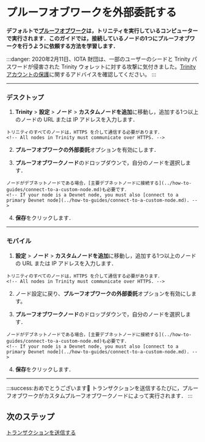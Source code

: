 # プルーフオブワークを外部委託する
<!-- # Outsource proof of work -->

**デフォルトで[プルーフオブワーク](root://getting-started/0.1/transactions/proof-of-work.md)は，トリニティを実行しているコンピューターで実行されます．このガイドでは，接続しているノードの1つにプルーフオブワークを行うように依頼する方法を学習します．**
<!-- **By default [proof of work](root://getting-started/0.1/transactions/proof-of-work.md) is done on the computer that is running Trinity. In this guide, you learn how to ask one of the connected nodes to do proof of work instead.** -->

:::danger:
2020年2月11日、IOTA 財団は、一部のユーザーのシードと Trinity パスワードが侵害された Trinity ウォレットに対する攻撃に気付きました。[Trinity アカウントの保護](../how-to-guides/protect-trinity-account.md)に関するアドバイスを確認してください。
:::
<!-- :::danger: -->
<!-- On 11 February 2020, the IOTA Foundation became aware of an attack on the Trinity wallet, during which some users’ seeds and Trinity passwords were compromised. Please check our advice for [protecting your Trinity account](../how-to-guides/protect-trinity-account.md). -->
<!-- ::: -->

--------------------
### デスクトップ
<!-- ### Desktop -->

1. **Trinity** > **設定** > **ノード** > **カスタムノードを追加**に移動し，追加する1つ以上のノードの URL または IP アドレスを入力します．
  <!-- 1. Go to **Trinity** > **Settings** > **Node** > **Add custom nodes**,  and enter the URL or IP address of one or more nodes that you want to add -->

    トリニティのすべてのノードは，HTTPS を介して通信する必要があります．
    <!-- All nodes in Trinity must communicate over HTTPS. -->

2. **プルーフオブワークの外部委託**オプションを有効にします．
<!-- 2. Enable the **Outsource proof of work** option -->

3. **プルーフオブワークノード**のドロップダウンで，自分のノードを選択します．
  <!-- 3. In the **PROOF OF WORK NODE** dropdown, select your node -->

    ノードがデブネットノードである場合，[主要デブネットノードに接続する](../how-to-guides/connect-to-a-custom-node.md)も必要です．
    <!-- If your node is a Devnet node, you must also [connect to a primary Devnet node](../how-to-guides/connect-to-a-custom-node.md). -->

4. **保存**をクリックします．
<!-- 4. Click **Save** -->
---
### モバイル
<!-- ### Mobile -->

1. **設定** > **ノード** > **カスタムノードを追加**に移動し，追加する1つ以上のノードの URL または IP アドレスを入力します．
  <!-- 1. Go to **Settings** > **Node settings** > **Add nodes**,  and enter the URL or IP address of one or more nodes that you want to add -->

    トリニティのすべてのノードは，HTTPS を介して通信する必要があります．
    <!-- All nodes in Trinity must communicate over HTTPS. -->

2. ノード設定に戻り、**プルーフオブワークの外部委託**オプションを有効にします。
<!-- 2. Go back to node settings, and enable the **Outsource proof of work** option -->

3. **プルーフオブワークノード**のドロップダウンで，自分のノードを選択します．
  <!-- 3. In the **PROOF OF WORK NODE** dropdown, select your node -->

    ノードがデブネットノードである場合，[主要デブネットノードに接続する](../how-to-guides/connect-to-a-custom-node.md)も必要です．
    <!-- If your node is a Devnet node, you must also [connect to a primary Devnet node](../how-to-guides/connect-to-a-custom-node.md). -->

4. **保存**をクリックします．
<!-- 4. Click **Save** -->
--------------------

:::success:おめでとうございます:tada:
トランザクションを送信するたびに，プルーフオブワークがカスタムプルーフオブワークノードによって実行されます．
:::
<!-- :::success:Congratulations! :tada: -->
<!-- Whenever you send a transaction, the proof of work is done by your custom proof-of-work node. -->
<!-- ::: -->

## 次のステップ
<!-- ## Next steps -->

[トランザクションを送信する](../how-to-guides/send-a-transaction.md)
<!-- [Send a transaction](../how-to-guides/send-a-transaction.md) -->
